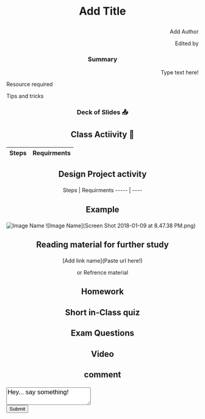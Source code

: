 # <p align = center> Add Title </p>
<p align = right> Add Author</p>
<p align = right> Edited by</p>


### <p align = center>Summary 
<p align = right>Type text here!</p>
<p align = left>Resource required </p>
<p align = left>Tips and tricks </p>


### <p align = center>Deck of Slides :outbox_tray:

## <p align = center>Class Actiivity :rocket:



Steps | Requirments
----- | ---- 




## <p align = center>Design Project activity

<p align = center> Steps | Requirments
----- | ---- </p>

## <p align = center>Example 
![Image Name](https://www.dropbox.com/s/iytdl63bcj7xp13/IMG_20161021_182335.jpg?dl=0)
![Image Name](Screen Shot 2018-01-09 at 8.47.38 PM.png)
  
  

## <p align = center>Reading material for further study
<p align = center>[Add link name](Paste url here!)
<p align = center>or Refrence material

## <p align = center>Homework

## <p align = center>Short in-Class quiz
## <p align = center>Exam Questions 
## <p align = center>Video
## <p align = center>comment
  <form action="/html/tags/html_form_tag_action.cfm" method="post">
<div>
<textarea name="comments" id="comments" style="font-family:sans-serif;font-size:1.2em;">
Hey... say something!
</textarea>
</div>
<input type="submit" value="Submit">
</form>
